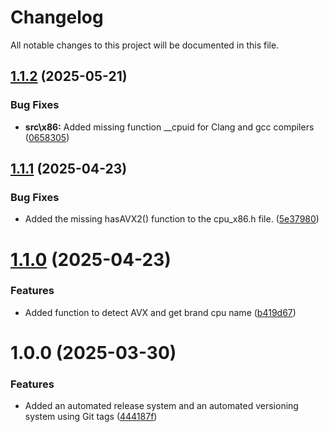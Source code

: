 # Changelog

All notable changes to this project will be documented in this file.

## [1.1.2](https://github.com/B3DScanner/cpu-x86/compare/v1.1.1...v1.1.2) (2025-05-21)


### Bug Fixes

* **src\x86:** Added missing function __cpuid for Clang and gcc compilers ([0658305](https://github.com/B3DScanner/cpu-x86/commit/0658305c2273cb657e262d37bdeec00a37450c82))

## [1.1.1](https://github.com/B3DScanner/cpu-x86/compare/v1.1.0...v1.1.1) (2025-04-23)


### Bug Fixes

* Added the missing hasAVX2() function to the cpu_x86.h file. ([5e37980](https://github.com/B3DScanner/cpu-x86/commit/5e379803773fbc7200b973f5837aa8d92dc98bfc))

# [1.1.0](https://github.com/B3DScanner/cpu-x86/compare/v1.0.0...v1.1.0) (2025-04-23)


### Features

* Added function to detect AVX and get brand cpu name ([b419d67](https://github.com/B3DScanner/cpu-x86/commit/b419d6793cc7172251515384fb73cc1bea48673f))

# 1.0.0 (2025-03-30)


### Features

* Added an automated release system and an automated versioning system using Git tags ([444187f](https://github.com/B3DScanner/cpu-x86/commit/444187f145174d47e3526311fbed857f333d1597))

